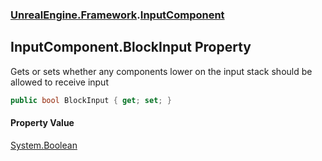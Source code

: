 ### [UnrealEngine.Framework](UnrealEngine_Framework.md 'UnrealEngine.Framework').[InputComponent](InputComponent.md 'UnrealEngine.Framework.InputComponent')
## InputComponent.BlockInput Property
Gets or sets whether any components lower on the input stack should be allowed to receive input  
```csharp
public bool BlockInput { get; set; }
```
#### Property Value
[System.Boolean](https://docs.microsoft.com/en-us/dotnet/api/System.Boolean 'System.Boolean')
